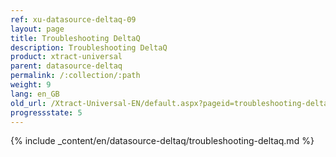 ```yaml
---
ref: xu-datasource-deltaq-09
layout: page
title: Troubleshooting DeltaQ
description: Troubleshooting DeltaQ
product: xtract-universal
parent: datasource-deltaq
permalink: /:collection/:path
weight: 9
lang: en_GB
old_url: /Xtract-Universal-EN/default.aspx?pageid=troubleshooting-deltaq
progressstate: 5
---
```

{% include _content/en/datasource-deltaq/troubleshooting-deltaq.md %}
